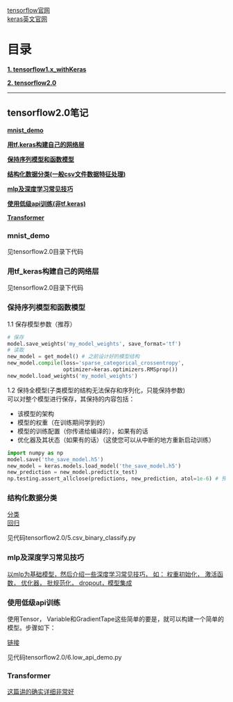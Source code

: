 [tensorflow官网](https://tensorflow.google.cn/)<br>
[keras英文官网](https://keras.io/)

# 目录

[**1. tensorflow1.x_withKeras**](tensorflow1.x_withKeras)

[**2. tensorflow2.0**](tensorflow2.0)

---

## tensorflow2.0笔记

[**mnist_demo**](#mnist_demo)

[**用tf.keras构建自己的网络层**](#用tf_keras构建自己的网络层)

[**保持序列模型和函数模型**](#保持序列模型和函数模型)

[**结构化数据分类(一般csv文件数据特征处理)**](#结构化数据分类)

[**mlp及深度学习常见技巧**](#mlp及深度学习常见技巧)

[**使用低级api训练(非tf.keras)**](#使用低级api训练)

[**Transformer**](#Transformer)



### mnist_demo

见tensorflow2.0目录下代码

### 用tf_keras构建自己的网络层

见tensorflow2.0目录下代码

### 保持序列模型和函数模型

1.1 保存模型参数（推荐）
```python
# 保存
model.save_weights('my_model_weights', save_format='tf')
# 读取
new_model = get_model() # 之前设计好的模型结构
new_model.compile(loss='sparse_categorical_crossentropy',
                  optimizer=keras.optimizers.RMSprop())
new_model.load_weights('my_model_weights')
```

1.2 保持全模型(子类模型的结构无法保存和序列化，只能保持参数)<br>
可以对整个模型进行保存，其保持的内容包括：<br>

 - 该模型的架构
 - 模型的权重（在训练期间学到的）
 - 模型的训练配置（你传递给编译的），如果有的话
 - 优化器及其状态（如果有的话）（这使您可以从中断的地方重新启动训练）
 
```python
import numpy as np
model.save('the_save_model.h5')
new_model = keras.models.load_model('the_save_model.h5')
new_prediction = new_model.predict(x_test)
np.testing.assert_allclose(predictions, new_prediction, atol=1e-6) # 预测结果一样
```

### 结构化数据分类

[分类](https://blog.csdn.net/qq_31456593/article/details/88777343)<br>
[回归](https://blog.csdn.net/qq_31456593/article/details/88778647)<br>

见代码tensorflow2.0/5.csv_binary_classify.py

### mlp及深度学习常见技巧

[以mlp为基础模型，然后介绍一些深度学习常见技巧， 如：
权重初始化， 激活函数， 优化器， 批规范化， dropout，模型集成](https://blog.csdn.net/qq_31456593/article/details/88915982)

### 使用低级api训练

使用Tensor， Variable和GradientTape这些简单的要是，就可以构建一个简单的模型。步骤如下：

[链接](https://blog.csdn.net/qq_31456593/article/details/95040964)

见代码tensorflow2.0/6.low_api_demo.py

### Transformer

[这篇讲的确实详细非常好](https://blog.csdn.net/qq_31456593/article/details/89923913)